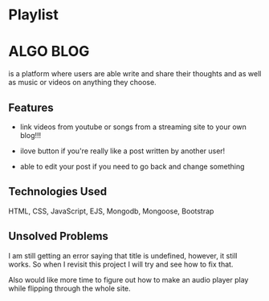 # Playlist

# ALGO BLOG

is a platform where users are able write and share their thoughts and as well as music or videos on anything they choose.  

## Features

* link videos from youtube or songs from a streaming site to your own blog!!!

* ilove button if you're really like a post written by another user!

* able to edit your post if you need to go back and change something

## Technologies Used

HTML, CSS, JavaScript, EJS, Mongodb, Mongoose, Bootstrap

## Unsolved Problems

I am still getting an error saying that title is undefined, however, it still works.  So when I revisit this project I will try and see how to fix that.

Also would like more time to figure out how to make an audio player play while flipping through the whole site.
